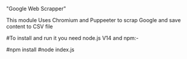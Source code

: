 "Google Web Scrapper"

This module Uses Chromium and Puppeeter to scrap Google and save content to CSV file

#To install and run it you need node.js V14 and npm:-

#npm install
#node index.js

